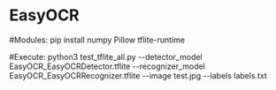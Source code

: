 # EasyOCR

#Modules:
pip install numpy Pillow tflite-runtime


#Execute:
python3 test_tflite_all.py   --detector_model EasyOCR_EasyOCRDetector.tflite   --recognizer_model EasyOCR_EasyOCRRecognizer.tflite   --image test.jpg   --labels labels.txt

